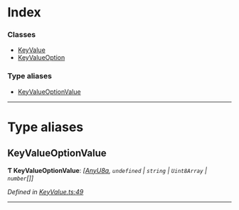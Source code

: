 

# Index

### Classes

* [KeyValue](../classes/_keyvalue_.keyvalue.md)
* [KeyValueOption](../classes/_keyvalue_.keyvalueoption.md)

### Type aliases

* [KeyValueOptionValue](_keyvalue_.md#keyvalueoptionvalue)

---

# Type aliases

<a id="keyvalueoptionvalue"></a>

##  KeyValueOptionValue

**Ƭ KeyValueOptionValue**: *[[AnyU8a](_types_.md#anyu8a),  `undefined` &#124; `string` &#124; `Uint8Array` &#124; `number`[]]*

*Defined in [KeyValue.ts:49](https://github.com/polkadot-js/api/blob/c9cc904/packages/types/src/KeyValue.ts#L49)*

___

